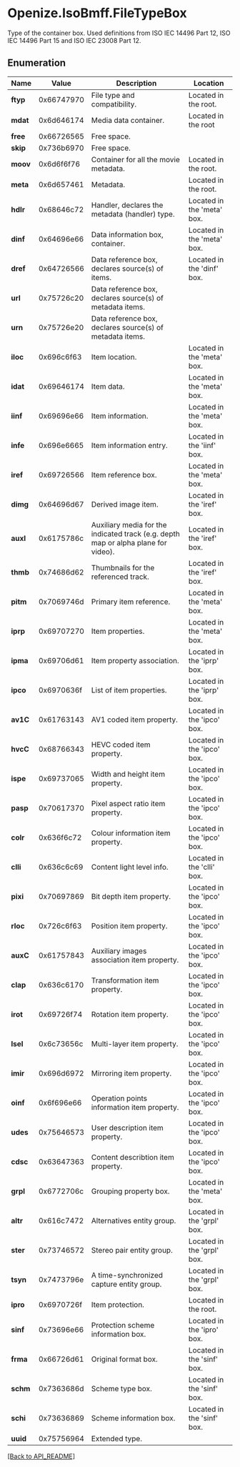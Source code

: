 # Openize.IsoBmff.FileTypeBox

Type of the container box.
Used definitions from ISO IEC 14496 Part 12, ISO IEC 14496 Part 15 and ISO IEC 23008 Part 12.

## Enumeration

Name | Value | Description | Location
------------ | ------------- | ------------- | -------------
**ftyp** | 0x66747970 | File type and compatibility. | Located in the root.
**mdat** | 0x6d646174 | Media data container. | Located in the root
**free** | 0x66726565 | Free space. | 
**skip** | 0x736b6970 | Free space. | 
**moov** | 0x6d6f6f76 | Container for all the movie metadata. | Located in the root.
**meta** | 0x6d657461 | Metadata. | Located in the root.
**hdlr** | 0x68646c72 | Handler, declares the metadata (handler) type. | Located in the 'meta' box.
**dinf** | 0x64696e66 | Data information box, container. | Located in the 'meta' box.
**dref** | 0x64726566 | Data reference box, declares source(s) of items. | Located in the 'dinf' box.
**url** | 0x75726c20 | Data reference box, declares source(s) of metadata items. | 
**urn** | 0x75726e20 | Data reference box, declares source(s) of metadata items. | 
**iloc** | 0x696c6f63 | Item location. | Located in the 'meta' box.
**idat** | 0x69646174 | Item data. | Located in the 'meta' box.
**iinf** | 0x69696e66 | Item information. | Located in the 'meta' box.
**infe** | 0x696e6665 | Item information entry. | Located in the 'iinf' box.
**iref** | 0x69726566 | Item reference box. | Located in the 'meta' box.
**dimg** | 0x64696d67 | Derived image item. | Located in the 'iref' box.
**auxl** | 0x6175786c | Auxiliary media for the indicated track (e.g. depth map or alpha plane for video). | Located in the 'iref' box.
**thmb** | 0x74686d62 | Thumbnails for the referenced track. | Located in the 'iref' box.
**pitm** | 0x7069746d | Primary item reference. | Located in the 'meta' box.
**iprp** | 0x69707270 | Item properties. | Located in the 'meta' box.
**ipma** | 0x69706d61 | Item property association. | Located in the 'iprp' box.
**ipco** | 0x6970636f | List of item properties. | Located in the 'iprp' box.
**av1C** | 0x61763143 | AV1 coded item property. | Located in the 'ipco' box.
**hvcC** | 0x68766343 | HEVC coded item property. | Located in the 'ipco' box.
**ispe** | 0x69737065 | Width and height item property. | Located in the 'ipco' box.
**pasp** | 0x70617370 | Pixel aspect ratio item property. | Located in the 'ipco' box.
**colr** | 0x636f6c72 | Colour information item property. | Located in the 'ipco' box.
**clli** | 0x636c6c69 | Content light level info. | Located in the 'clli' box.
**pixi** | 0x70697869 | Bit depth item property. | Located in the 'ipco' box.
**rloc** | 0x726c6f63 | Position item property. | Located in the 'ipco' box.
**auxC** | 0x61757843 | Auxiliary images association item property. | Located in the 'ipco' box.
**clap** | 0x636c6170 | Transformation item property. | Located in the 'ipco' box.
**irot** | 0x69726f74 | Rotation item property. | Located in the 'ipco' box.
**lsel** | 0x6c73656c | Multi-layer item property. | Located in the 'ipco' box.
**imir** | 0x696d6972 | Mirroring item property. | Located in the 'ipco' box.
**oinf** | 0x6f696e66 | Operation points information item property. | Located in the 'ipco' box.
**udes** | 0x75646573 | User description item property. | Located in the 'ipco' box.
**cdsc** | 0x63647363 | Content describtion item property. | Located in the 'ipco' box.
**grpl** | 0x6772706c | Grouping property box. | Located in the 'meta' box.
**altr** | 0x616c7472 | Alternatives entity group. | Located in the 'grpl' box.
**ster** | 0x73746572 | Stereo pair entity group. | Located in the 'grpl' box.
**tsyn** | 0x7473796e | A time-synchronized capture entity group. | Located in the 'grpl' box.
**ipro** | 0x6970726f | Item protection. | Located in the root.
**sinf** | 0x73696e66 | Protection scheme information box. | Located in the 'ipro' box.
**frma** | 0x66726d61 | Original format box. | Located in the 'sinf' box.
**schm** | 0x7363686d | Scheme type box. | Located in the 'sinf' box.
**schi** | 0x73636869 | Scheme information box. | Located in the 'sinf' box.
**uuid** | 0x75756964 | Extended type. | 

[[Back to API_README]](API_README.md)